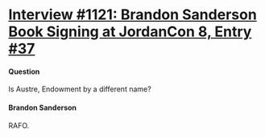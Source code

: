 # [Interview #1121: Brandon Sanderson Book Signing at JordanCon 8, Entry #37](https://www.theoryland.com/intvmain.php?i=1121#37)

#### Question

Is Austre, Endowment by a different name?

#### Brandon Sanderson

RAFO.

